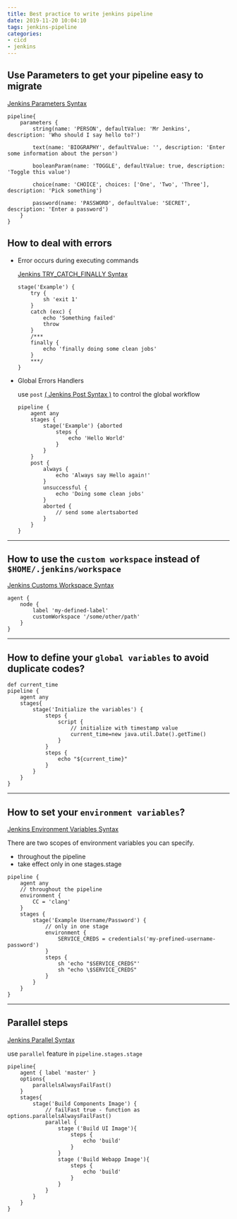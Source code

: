 ```yaml
---
title: Best practice to write jenkins pipeline
date: 2019-11-20 10:04:10
tags: jenkins-pipeline
categories:
- cicd
- jenkins
---
```


Use Parameters to get your pipeline easy to migrate
---

[Jenkins Parameters Syntax](https://jenkins.io/doc/book/pipeline/syntax/#parameters)

```
pipeline{
    parameters {
        string(name: 'PERSON', defaultValue: 'Mr Jenkins', description: 'Who should I say hello to?')

        text(name: 'BIOGRAPHY', defaultValue: '', description: 'Enter some information about the person')

        booleanParam(name: 'TOGGLE', defaultValue: true, description: 'Toggle this value')

        choice(name: 'CHOICE', choices: ['One', 'Two', 'Three'], description: 'Pick something')

        password(name: 'PASSWORD', defaultValue: 'SECRET', description: 'Enter a password')
    }
}
```

How to deal with errors
---


    

* Error occurs during executing commands
  
  [Jenkins TRY_CATCH_FINALLY Syntax](https://jenkins.io/doc/book/pipeline/syntax/#flow-control)

    ```
    stage('Example') {
        try {
            sh 'exit 1'
        }
        catch (exc) {
            echo 'Something failed'
            throw
        }
        /***
        finally {
            echo 'finally doing some clean jobs'
        }
        ***/
    }
    ```

* Global Errors Handlers

    use `post` [( Jenkins Post Syntax )](https://jenkins.io/doc/book/pipeline/syntax/#post) to control the global workflow

    ```
    pipeline {
        agent any
        stages {
            stage('Example') {aborted
                steps {
                    echo 'Hello World'
                }
            }
        }
        post { 
            always { 
                echo 'Always say Hello again!'
            }
            unsuccessful {
                echo 'Doing some clean jobs'
            }
            aborted {
                // send some alertsaborted
            }
        }
    }
    ```
----

How to use the `custom workspace` instead of `$HOME/.jenkins/workspace`
---

[Jenkins Customs Workspace Syntax](https://jenkins.io/doc/book/pipeline/syntax/#agent-parameters)
```
agent {
    node {
        label 'my-defined-label'
        customWorkspace '/some/other/path'
    }
}
```

----

How to define your `global variables` to avoid duplicate codes?
---

```
def current_time
pipeline {
    agent any
    stages{
        stage('Initialize the variables') {
            steps {
                script {
                    // initialize with timestamp value
                    current_time=new java.util.Date().getTime()
                }
            }
            steps {
                echo "${current_time}"
            }
        }
    }
}
```

---

How to set your `environment variables`?
---

[Jenkins Environment Variables Syntax](https://jenkins.io/doc/book/pipeline/syntax/#environment)

There are two scopes of environment variables you can specify.

* throughout the pipeline
* take effect only in one stages.stage
```
pipeline {
    agent any
    // throughout the pipeline 
    environment { 
        CC = 'clang'
    }
    stages {
        stage('Example Username/Password') {
            // only in one stage
            environment {
                SERVICE_CREDS = credentials('my-prefined-username-password')
            }
            steps {
                sh 'echo "$SERVICE_CREDS"'
                sh "echo \$SERVICE_CREDS"
            }
        }
    }
}
```

---

Parallel steps
---

[Jenkins Parallel Syntax](https://jenkins.io/doc/book/pipeline/syntax/#environment)

use `parallel` feature in `pipeline.stages.stage`

```
pipeline{
    agent { label 'master' }
    options{
        parallelsAlwaysFailFast()
    }
    stages{
        stage('Build Components Image') {
            // failFast true - function as options.parallelsAlwaysFailFast()
            parallel {
                stage ('Build UI Image'){
                    steps {
                        echo 'build'
                    }
                }
                stage ('Build Webapp Image'){
                    steps {
                        echo 'build'
                    }
                }
            }
        }
    }
}
```
